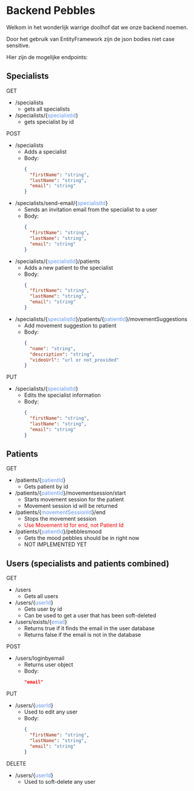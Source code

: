 # Backend Pebbles

Welkom in het wonderlijk warrige doolhof dat we onze backend noemen.

Door het gebruik van EntityFramework zijn de json bodies niet case sensitive.

Hier zijn de mogelijke endpoints:

## Specialists

GET
- /specialists
  - gets all specialists
- /specialists/{<span style="color: cornflowerblue">specialistId</span>}
  - gets specialist by id

POST
- /specialists
  - Adds a specialist
  - Body:
    ```json
    {
      "firstName": "string",
      "lastName": "string",
      "email": "string"
    }
    ```
- /specialists/send-email/{<span style="color: cornflowerblue">specialistId</span>}
  - Sends an invitation email from the specialist to a user
  - Body:
    ```json
    {
      "firstName": "string",
      "lastName": "string",
      "email": "string"
    }
    ```
- /specialists/{<span style="color: cornflowerblue">specialistId</span>}/patients
  - Adds a new patient to the specialist
  - Body:
    ```json
    {
      "firstName": "string",
      "lastName": "string",
      "email": "string"
    }
    ```
- /specialists/{<span style="color: cornflowerblue">specialistId</span>}/patients/{<span style="color: cornflowerblue">patientId</span>}/movementSuggestions
  - Add movement suggestion to patient
  - Body:
    ```json
    {
      "name": "string",
      "description": "string",
      "videoUrl": "url or not_provided"
    }
    ```

PUT
- /specialists/{<span style="color: cornflowerblue">specialistId</span>}
  - Edits the specialist information
  - Body:
    ```json
    {
      "firstName": "string",
      "lastName": "string",
      "email": "string"
    }
    ```

## Patients

GET
- /patients/{<span style="color: cornflowerblue">patientId</span>}
  - Gets patient by id
- /patients/{<span style="color: cornflowerblue">patientId</span>}/movementsession/start
  - Starts movement session for the patient
  - Movement session id will be returned
- /patients/{<span style="color: cornflowerblue">movementSessionId</span>}/end
  - Stops the movement session
  - <span style="color: red">Use Movement Id for end, not Patient Id</span>
- /patients/{<span style="color: cornflowerblue">patientId</span>}/pebblesmood
  - Gets the mood pebbles should be in right now
  - NOT IMPLEMENTED YET

## Users (specialists and patients combined)

GET
- /users
  - Gets all users
- /users/{<span style="color: cornflowerblue">userId</span>}
  - Gets user by id
  - Can be used to get a user that has been soft-deleted
- /users/exists/{<span style="color: cornflowerblue">email</span>}
  - Returns true if it finds the email in the user database
  - Returns false if the email is not in the database

POST
- /users/loginbyemail
  - Returns user object
  - Body:
    ```json
    "email"
    ```

PUT
- /users/{<span style="color: cornflowerblue">userId</span>}
  - Used to edit any user
  - Body:
    ```json
    {
      "firstName": "string",
      "lastName": "string",
      "email": "string"
    }
    ```

DELETE
- /users/{<span style="color: cornflowerblue">userId</span>}
  - Used to soft-delete any user
